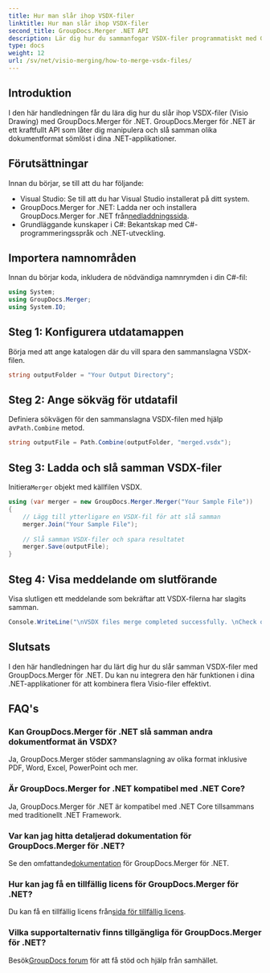 ```yaml
---
title: Hur man slår ihop VSDX-filer
linktitle: Hur man slår ihop VSDX-filer
second_title: GroupDocs.Merger .NET API
description: Lär dig hur du sammanfogar VSDX-filer programmatiskt med GroupDocs.Merger för .NET. Denna handledning innehåller steg-för-steg-instruktioner med kodexempel.
type: docs
weight: 12
url: /sv/net/visio-merging/how-to-merge-vsdx-files/
---
```

## Introduktion
I den här handledningen får du lära dig hur du slår ihop VSDX-filer (Visio Drawing) med GroupDocs.Merger för .NET. GroupDocs.Merger för .NET är ett kraftfullt API som låter dig manipulera och slå samman olika dokumentformat sömlöst i dina .NET-applikationer.
## Förutsättningar
Innan du börjar, se till att du har följande:
- Visual Studio: Se till att du har Visual Studio installerat på ditt system.
-  GroupDocs.Merger for .NET: Ladda ner och installera GroupDocs.Merger for .NET från[nedladdningssida](https://releases.groupdocs.com/merger/net/).
- Grundläggande kunskaper i C#: Bekantskap med C#-programmeringsspråk och .NET-utveckling.

## Importera namnområden
Innan du börjar koda, inkludera de nödvändiga namnrymden i din C#-fil:
```csharp
using System; 
using GroupDocs.Merger;
using System.IO;
```
## Steg 1: Konfigurera utdatamappen
Börja med att ange katalogen där du vill spara den sammanslagna VSDX-filen.
```csharp
string outputFolder = "Your Output Directory";
```
## Steg 2: Ange sökväg för utdatafil
 Definiera sökvägen för den sammanslagna VSDX-filen med hjälp av`Path.Combine` metod.
```csharp
string outputFile = Path.Combine(outputFolder, "merged.vsdx");
```
## Steg 3: Ladda och slå samman VSDX-filer
 Initiera`Merger` objekt med källfilen VSDX.
```csharp
using (var merger = new GroupDocs.Merger.Merger("Your Sample File"))
{
    // Lägg till ytterligare en VSDX-fil för att slå samman
    merger.Join("Your Sample File");
    
    // Slå samman VSDX-filer och spara resultatet
    merger.Save(outputFile);
}
```
## Steg 4: Visa meddelande om slutförande
Visa slutligen ett meddelande som bekräftar att VSDX-filerna har slagits samman.
```csharp
Console.WriteLine("\nVSDX files merge completed successfully. \nCheck output in {0}", outputFolder);
```

## Slutsats
I den här handledningen har du lärt dig hur du slår samman VSDX-filer med GroupDocs.Merger för .NET. Du kan nu integrera den här funktionen i dina .NET-applikationer för att kombinera flera Visio-filer effektivt.

## FAQ's
### Kan GroupDocs.Merger för .NET slå samman andra dokumentformat än VSDX?
Ja, GroupDocs.Merger stöder sammanslagning av olika format inklusive PDF, Word, Excel, PowerPoint och mer.
### Är GroupDocs.Merger for .NET kompatibel med .NET Core?
Ja, GroupDocs.Merger för .NET är kompatibel med .NET Core tillsammans med traditionellt .NET Framework.
### Var kan jag hitta detaljerad dokumentation för GroupDocs.Merger för .NET?
 Se den omfattande[dokumentation](https://reference.groupdocs.com/merger/net/) för GroupDocs.Merger för .NET.
### Hur kan jag få en tillfällig licens för GroupDocs.Merger för .NET?
 Du kan få en tillfällig licens från[sida för tillfällig licens](https://purchase.groupdocs.com/temporary-license/).
### Vilka supportalternativ finns tillgängliga för GroupDocs.Merger för .NET?
 Besök[GroupDocs forum](https://forum.groupdocs.com/c/merger/32) för att få stöd och hjälp från samhället.